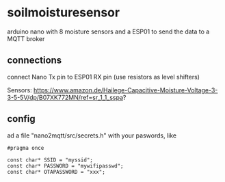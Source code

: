 # soilmoisturesensor
arduino nano with 8 moisture sensors and a ESP01 to send the data to a MQTT broker

## connections

connect Nano Tx pin to ESP01 RX pin (use resistors as level shifters)

Sensors: https://www.amazon.de/Hailege-Capacitive-Moisture-Voltage-3-3-5-5V/dp/B07XK772MN/ref=sr_1_1_sspa?

## config
ad a file "nano2mqtt/src/secrets.h" with your paswords, like

```
#pragma once

const char* SSID = "myssid";
const char* PASSWORD = "mywifipasswd";
const char* OTAPASSWORD = "xxx";
```



